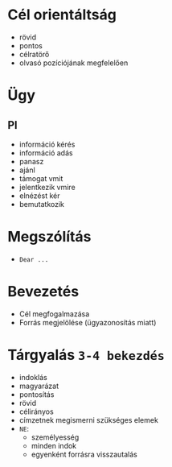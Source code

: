 # Cél orientáltság
- rövid
- pontos
- célratörő
- olvasó pozíciójának megfelelően
# Ügy
## Pl
- információ kérés
- információ adás
- panasz
- ajánl
- támogat vmit
- jelentkezik vmire
- elnézést kér
- bemutatkozik
# Megszólítás
- `Dear ...`
# Bevezetés
- Cél megfogalmazása
- Forrás megjelölése (ügyazonosítás miatt)
# Tárgyalás `3-4 bekezdés`
- indoklás
- magyarázat
- pontosítás
- rövid
- célirányos
- címzetnek megismerni szükséges elemek
- `NE`:
	- személyesség
	- minden indok
	- egyenként forrásra visszautalás
